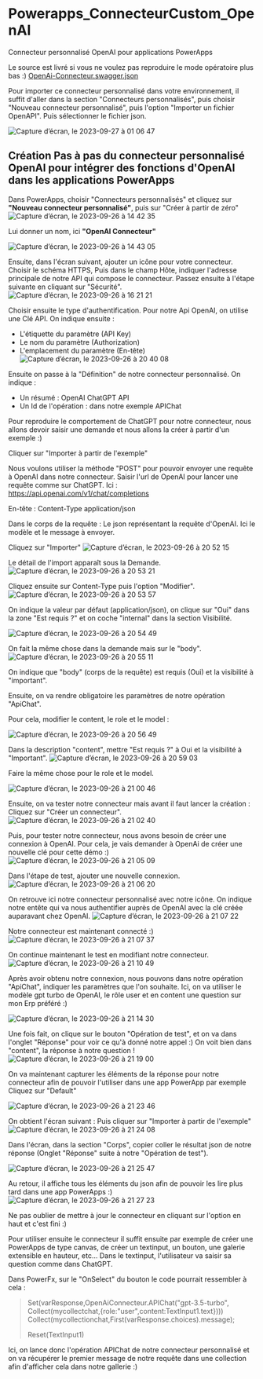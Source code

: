 # Powerapps_ConnecteurCustom_OpenAI
Connecteur personnalisé OpenAI pour applications PowerApps

Le source est livré si vous ne voulez pas reproduire le mode opératoire plus bas :)
[OpenAi-Connecteur.swagger.json](/OpenAi-Connecteur.swagger.json)

Pour importer ce connecteur personnalisé dans votre environnement, il suffit d'aller dans la section "Connecteurs personnalisés", puis choisir "Nouveau connecteur personnalisé", puis l'option "Importer un fichier OpenAPI". Puis sélectionner le fichier json.

![Capture d’écran, le 2023-09-27 à 01 06 47](https://github.com/nuage365/Powerapps_ConnecteurCustom_OpenAI/assets/102873102/9c9e70d1-ea9e-4093-8f1f-eff853f5521e)


## Création Pas à pas du connecteur personnalisé OpenAI pour intégrer des fonctions d'OpenAI dans les applications PowerApps
Dans PowerApps, choisir "Connecteurs personnalisés" et cliquez sur **"Nouveau connecteur personnalisé"**, puis sur "Créer à partir de zéro"
![Capture d’écran, le 2023-09-26 à 14 42 35](https://github.com/nuage365/Powerapps_ConnecteurCustom_OpenAI/assets/102873102/66aa2f67-feac-4c75-80f3-786b53b900db)

Lui donner un nom, ici **"OpenAI Connecteur"**

![Capture d’écran, le 2023-09-26 à 14 43 05](https://github.com/nuage365/Powerapps_ConnecteurCustom_OpenAI/assets/102873102/b8f22d1e-03c5-4ce0-95cb-d720e40e5624)

Ensuite, dans l'écran suivant, ajouter un icône pour votre connecteur. Choisir le schéma HTTPS, Puis dans le champ Hôte, indiquer l'adresse principale de notre API qui compose le connecteur. Passez ensuite à l'étape suivante en cliquant sur "Sécurité".
![Capture d’écran, le 2023-09-26 à 16 21 21](https://github.com/nuage365/Powerapps_ConnecteurCustom_OpenAI/assets/102873102/ce252d6f-5c3f-4048-8849-20fad83e5703)

Choisir ensuite le type d'authentification. Pour notre Api OpenAI, on utilise une Clé API.
On indique ensuite :
* L'étiquette du paramètre (API Key)
* Le nom du paramètre (Authorization)
* L'emplacement du paramètre (En-tête)
![Capture d’écran, le 2023-09-26 à 20 40 08](https://github.com/nuage365/Powerapps_ConnecteurCustom_OpenAI/assets/102873102/069191c1-f90d-4885-886e-3822c58536a2)


Ensuite on passe à la "Définition" de notre connecteur personnalisé.
On indique :
* Un résumé : OpenAI ChatGPT API
* Un Id de l'opération : dans notre exemple APIChat

Pour reproduire le comportement de ChatGPT pour notre connecteur, nous allons devoir saisir une demande et nous allons la créer à partir d'un exemple :)

Cliquer sur "Importer à partir de l'exemple"

Nous voulons utiliser la méthode "POST" pour pouvoir envoyer une requête à OpenAI dans notre connecteur. Saisir l'url de OpenAI pour lancer une requête comme sur ChatGPT.
Ici : https://api.openai.com/v1/chat/completions

En-tête : Content-Type application/json

Dans le corps de la requête : 
Le json représentant la requête d'OpenAI. Ici le modèle et le message à envoyer.

Cliquez sur "Importer"
![Capture d’écran, le 2023-09-26 à 20 52 15](https://github.com/nuage365/Powerapps_ConnecteurCustom_OpenAI/assets/102873102/616b75bd-5d96-4e63-81a3-55f0e1e1995a)

Le détail de l'import apparaît sous la Demande.
![Capture d’écran, le 2023-09-26 à 20 53 21](https://github.com/nuage365/Powerapps_ConnecteurCustom_OpenAI/assets/102873102/9397600b-cf1d-46cb-8508-213a9bf0d41b)

Cliquez ensuite sur Content-Type puis l'option "Modifier". 
![Capture d’écran, le 2023-09-26 à 20 53 57](https://github.com/nuage365/Powerapps_ConnecteurCustom_OpenAI/assets/102873102/80fc6f2b-996d-4398-ad72-addd11819579)

On indique la valeur par défaut (application/json), on clique sur "Oui" dans la zone "Est requis ?" et on coche "internal" dans la section Visibilité.

![Capture d’écran, le 2023-09-26 à 20 54 49](https://github.com/nuage365/Powerapps_ConnecteurCustom_OpenAI/assets/102873102/0bfbbd9a-480f-495d-8111-558f0b5fb305)

On fait la même chose dans la demande mais sur le "body".
![Capture d’écran, le 2023-09-26 à 20 55 11](https://github.com/nuage365/Powerapps_ConnecteurCustom_OpenAI/assets/102873102/53e9a822-a82b-46f4-bd56-82e5de633619)

On indique que "body" (corps de la requête) est requis (Oui) et la visibilité à "important".

Ensuite, on va rendre obligatoire les paramètres de notre opération "ApiChat".

Pour cela, modifier le content, le role et le model :

![Capture d’écran, le 2023-09-26 à 20 56 49](https://github.com/nuage365/Powerapps_ConnecteurCustom_OpenAI/assets/102873102/5852971b-9f27-4359-89b6-98cb58e45fbe)

Dans la description "content", mettre "Est requis ?" à Oui et la visibilité à "Important".
![Capture d’écran, le 2023-09-26 à 20 59 03](https://github.com/nuage365/Powerapps_ConnecteurCustom_OpenAI/assets/102873102/bc7d3afe-a076-4d67-bc4c-9850d396d75e)

Faire la même chose pour le role et le model.

![Capture d’écran, le 2023-09-26 à 21 00 46](https://github.com/nuage365/Powerapps_ConnecteurCustom_OpenAI/assets/102873102/68de9b5b-5937-410b-8f2f-a8ac478ce449)

Ensuite, on va tester notre connecteur mais avant il faut lancer la création : Cliquez sur "Créer un connecteur".
![Capture d’écran, le 2023-09-26 à 21 02 40](https://github.com/nuage365/Powerapps_ConnecteurCustom_OpenAI/assets/102873102/e5798dad-0368-4fb5-8205-f9e6c815b543)

Puis, pour tester notre connecteur, nous avons besoin de créer une connexion à OpenAI. Pour cela, je vais demander à OpenAi de créer une nouvelle clé pour cette démo :)
![Capture d’écran, le 2023-09-26 à 21 05 09](https://github.com/nuage365/Powerapps_ConnecteurCustom_OpenAI/assets/102873102/dc3dddae-f9d2-4d49-9511-5f753bfdfd48)

Dans l'étape de test, ajouter une nouvelle connexion.
![Capture d’écran, le 2023-09-26 à 21 06 20](https://github.com/nuage365/Powerapps_ConnecteurCustom_OpenAI/assets/102873102/cf52b307-a328-46f6-9556-5cbb6bf89ca9)

On retrouve ici notre connecteur personnalisé avec notre icône. On indique notre entête qui va nous authentifier auprès de OpenAI avec la clé créée auparavant chez OpenAI.
![Capture d’écran, le 2023-09-26 à 21 07 22](https://github.com/nuage365/Powerapps_ConnecteurCustom_OpenAI/assets/102873102/40f8ea06-136d-4fae-b321-8d8de3dcc98b)

Notre connecteur est maintenant connecté :)
![Capture d’écran, le 2023-09-26 à 21 07 37](https://github.com/nuage365/Powerapps_ConnecteurCustom_OpenAI/assets/102873102/58382c67-ca7a-48d7-af66-ffa390598dad)

On continue maintenant le test en modifiant notre connecteur.
![Capture d’écran, le 2023-09-26 à 21 10 49](https://github.com/nuage365/Powerapps_ConnecteurCustom_OpenAI/assets/102873102/60c7f832-1dd7-4af5-8119-a087fbc62c58)

Après avoir obtenu notre connexion, nous pouvons dans notre opération "ApiChat", indiquer les paramètres que l'on souhaite.
Ici, on va utiliser le modèle gpt turbo de OpenAI, le rôle user et en content une question sur mon Erp préféré :)

![Capture d’écran, le 2023-09-26 à 21 14 30](https://github.com/nuage365/Powerapps_ConnecteurCustom_OpenAI/assets/102873102/e94fc92e-fbc9-44d9-85cd-2f1a1535240c)

Une fois fait, on clique sur le bouton "Opération de test", et on va dans l'onglet "Réponse" pour voir ce qu'à donné notre appel :)
On voit bien dans "content", la réponse à notre question !
![Capture d’écran, le 2023-09-26 à 21 19 00](https://github.com/nuage365/Powerapps_ConnecteurCustom_OpenAI/assets/102873102/d1d1135f-048c-438a-a979-1cf3f23174d3)

On va maintenant capturer les éléments de la réponse pour notre connecteur afin de pouvoir l'utiliser dans une app PowerApp par exemple 
Cliquez sur "Default"

![Capture d’écran, le 2023-09-26 à 21 23 46](https://github.com/nuage365/Powerapps_ConnecteurCustom_OpenAI/assets/102873102/f92ed059-d801-416a-842c-d4526ed91af2)

On obtient l'écran suivant :
Puis cliquer sur "Importer à partir de l'exemple"
![Capture d’écran, le 2023-09-26 à 21 24 08](https://github.com/nuage365/Powerapps_ConnecteurCustom_OpenAI/assets/102873102/c680f62d-bc75-48c7-bbf4-753bba79e910)

Dans l'écran, dans la section "Corps", copier coller le résultat json de notre réponse (Onglet "Réponse" suite à notre "Opération de test").

![Capture d’écran, le 2023-09-26 à 21 25 47](https://github.com/nuage365/Powerapps_ConnecteurCustom_OpenAI/assets/102873102/b9b358ce-9b4b-425d-9abc-e54d95afa60f)

Au retour, il affiche tous les éléments du json afin de pouvoir les lire plus tard dans une app PowerApps :)
![Capture d’écran, le 2023-09-26 à 21 27 23](https://github.com/nuage365/Powerapps_ConnecteurCustom_OpenAI/assets/102873102/cd6a574d-14e3-46c0-b44b-8e1258b6b2dc)

Ne pas oublier de mettre à jour le connecteur en cliquant sur l'option en haut et c'est fini :) 

Pour utiliser ensuite le connecteur il suffit ensuite par exemple de créer une PowerApps de type canvas,
de créer un textinput, un bouton, une galerie extensible en hauteur, etc...
Dans le textinput, l'utilisateur va saisir sa question comme dans ChatGPT.

Dans PowerFx, sur le "OnSelect" du bouton le code pourrait ressembler à cela : 
>Set(varResponse,OpenAiConnecteur.APIChat("gpt-3.5-turbo", Collect(mycollectchat,{role:"user",content:TextInput1.text})))
>Collect(mycollectionchat,First(varResponse.choices).message);
>
>Reset(TextInput1)

Ici, on lance donc l'opération APIChat de notre connecteur personnalisé et on va récupérer le premier message de notre requête dans une collection afin d'afficher cela dans notre gallerie :)




